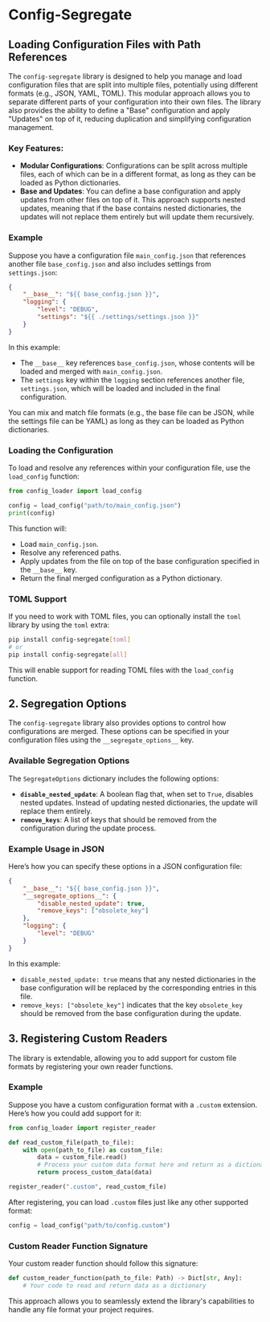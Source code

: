 # Config-Segregate

## Loading Configuration Files with Path References

The `config-segregate` library is designed to help you manage and load configuration files that are split into multiple files, potentially using different formats (e.g., JSON, YAML, TOML). This modular approach allows you to separate different parts of your configuration into their own files. The library also provides the ability to define a "Base" configuration and apply "Updates" on top of it, reducing duplication and simplifying configuration management.

### Key Features:

- **Modular Configurations**: Configurations can be split across multiple files, each of which can be in a different format, as long as they can be loaded as Python dictionaries.
- **Base and Updates**: You can define a base configuration and apply updates from other files on top of it. This approach supports nested updates, meaning that if the base contains nested dictionaries, the updates will not replace them entirely but will update them recursively.

### Example

Suppose you have a configuration file `main_config.json` that references another file `base_config.json` and also includes settings from `settings.json`:

```json
{
    "__base__": "${{ base_config.json }}",
    "logging": {
        "level": "DEBUG",
        "settings": "${{ ./settings/settings.json }}"
    }
}
```

In this example:
- The `__base__` key references `base_config.json`, whose contents will be loaded and merged with `main_config.json`.
- The `settings` key within the `logging` section references another file, `settings.json`, which will be loaded and included in the final configuration.

You can mix and match file formats (e.g., the base file can be JSON, while the settings file can be YAML) as long as they can be loaded as Python dictionaries.

### Loading the Configuration

To load and resolve any references within your configuration file, use the `load_config` function:

```python
from config_loader import load_config

config = load_config("path/to/main_config.json")
print(config)
```

This function will:
- Load `main_config.json`.
- Resolve any referenced paths.
- Apply updates from the file on top of the base configuration specified in the `__base__` key.
- Return the final merged configuration as a Python dictionary.

### TOML Support

If you need to work with TOML files, you can optionally install the `toml` library by using the `toml` extra:

```sh
pip install config-segregate[toml]
# or
pip install config-segregate[all]
```

This will enable support for reading TOML files with the `load_config` function.

## 2. Segregation Options

The `config-segregate` library also provides options to control how configurations are merged. These options can be specified in your configuration files using the `__segregate_options__` key.

### Available Segregation Options

The `SegregateOptions` dictionary includes the following options:

- **`disable_nested_update`**: A boolean flag that, when set to `True`, disables nested updates. Instead of updating nested dictionaries, the update will replace them entirely.
- **`remove_keys`**: A list of keys that should be removed from the configuration during the update process.

### Example Usage in JSON

Here’s how you can specify these options in a JSON configuration file:

```json
{
    "__base__": "${{ base_config.json }}",
    "__segregate_options__": {
        "disable_nested_update": true,
        "remove_keys": ["obsolete_key"]
    },
    "logging": {
        "level": "DEBUG"
    }
}
```

In this example:
- `disable_nested_update: true` means that any nested dictionaries in the base configuration will be replaced by the corresponding entries in this file.
- `remove_keys: ["obsolete_key"]` indicates that the key `obsolete_key` should be removed from the base configuration during the update.

## 3. Registering Custom Readers

The library is extendable, allowing you to add support for custom file formats by registering your own reader functions.

### Example

Suppose you have a custom configuration format with a `.custom` extension. Here’s how you could add support for it:

```python
from config_loader import register_reader

def read_custom_file(path_to_file):
    with open(path_to_file) as custom_file:
        data = custom_file.read()
        # Process your custom data format here and return as a dictionary
        return process_custom_data(data)

register_reader(".custom", read_custom_file)
```

After registering, you can load `.custom` files just like any other supported format:

```python
config = load_config("path/to/config.custom")
```

### Custom Reader Function Signature

Your custom reader function should follow this signature:

```python
def custom_reader_function(path_to_file: Path) -> Dict[str, Any]:
    # Your code to read and return data as a dictionary
```

This approach allows you to seamlessly extend the library's capabilities to handle any file format your project requires.
